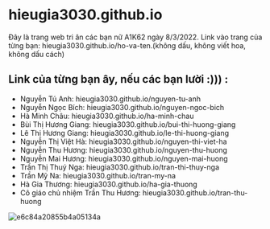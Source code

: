 # hieugia3030.github.io
Đây là trang web tri ân các bạn nữ A1K62 ngày 8/3/2022.
Link vào trang của từng bạn: hieugia3030.github.io/ho-va-ten.(không dấu, không viết hoa, không dấu cách) 

## Link của từng bạn ây, nếu các bạn lười :))) : 
- Nguyễn Tú Anh: hieugia3030.github.io/nguyen-tu-anh
- Nguyễn Ngọc Bích: hieugia3030.github.io/nguyen-ngoc-bich
- Hà Minh Châu: hieugia3030.github.io/ha-minh-chau
- Bùi Thị Hương Giang: hieugia3030.github.io/bui-thi-huong-giang
- Lê Thị Hương Giang: hieugia3030.github.io/le-thi-huong-giang
- Nguyễn Thị Việt Hà: hieugia3030.github.io/nguyen-thi-viet-ha
- Nguyễn Thu Hương: hieugia3030.github.io/nguyen-thu-huong
- Nguyễn Mai Hương: hieugia3030.github.io/nguyen-mai-huong
- Trần Thị Thuý Nga: hieugia3030.github.io/tran-thi-thuy-nga
- Trần Mỹ Na: hieugia3030.github.io/tran-my-na
- Hà Gia Thương: hieugia3030.github.io/ha-gia-thuong
- Cô giáo chủ nhiệm Trần Thu Hương: hieugia3030.github.io/tran-thu-huong

![e6c84a20855b4a05134a](https://user-images.githubusercontent.com/79356608/157152277-0823614b-6d75-4cc1-abee-dd7e7dea6e63.jpeg)
